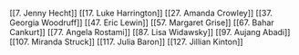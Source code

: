 [[7. Jenny Hecht]]
[[17. Luke Harrington]]
[[27. Amanda Crowley]]
[[37. Georgia Woodruff]]
[[47. Eric Lewin]]
[[57. Margaret Grise]]
[[67. Bahar Cankurt]]
[[77. Angela Rostami]]
[[87. Lisa Widawsky]]
[[97. Aujang Abadi]]
[[107. Miranda Struck]]
[[117. Julia Baron]]
[[127. Jillian Kinton]]
